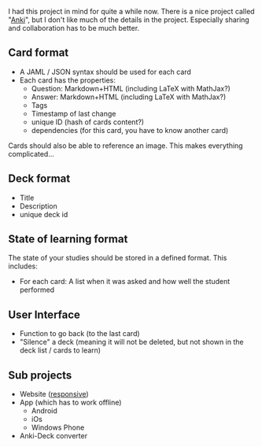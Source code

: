 I had this project in mind for quite a while now. There is a nice project
called "[Anki](https://ankiweb.net)", but I don't like much of the details
in the project. Especially sharing and collaboration has to be much better.

## Card format

* A JAML / JSON syntax should be used for each card
* Each card has the properties:
    * Question: Markdown+HTML (including LaTeX with MathJax?)
    * Answer: Markdown+HTML (including LaTeX with MathJax?)
    * Tags
    * Timestamp of last change
    * unique ID (hash of cards content?)
    * dependencies (for this card, you have to know another card)

Cards should also be able to reference an image. This makes everything
complicated...


## Deck format

* Title
* Description
* unique deck id


## State of learning format

The state of your studies should be stored in a defined format. This includes:

* For each card: A list when it was asked and how well the student performed


## User Interface

* Function to go back (to the last card)
* "Silence" a deck (meaning it will not be deleted, but not shown in the deck list / cards to learn)


## Sub projects

* Website ([responsive](https://en.wikipedia.org/wiki/Responsive_web_design))
* App (which has to work offline)
    * Android
    * iOs
    * Windows Phone
* Anki-Deck converter